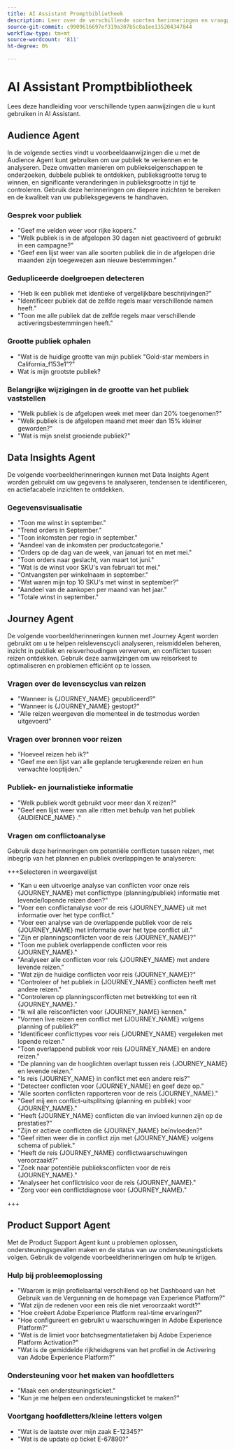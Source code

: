 ```yaml
---
title: AI Assistant Promptbibliotheek
description: Leer over de verschillende soorten herinneringen en vraagpatronen die u kunt gebruiken wanneer het vragen van AI Medewerker.
source-git-commit: c9909616697ef319a307b5c8a1ee135204347844
workflow-type: tm+mt
source-wordcount: '811'
ht-degree: 0%

---
```


# AI Assistant Promptbibliotheek

Lees deze handleiding voor verschillende typen aanwijzingen die u kunt gebruiken in AI Assistant.

## Audience Agent

In de volgende secties vindt u voorbeeldaanwijzingen die u met de Audience Agent kunt gebruiken om uw publiek te verkennen en te analyseren. Deze omvatten manieren om publiekseigenschappen te onderzoeken, dubbele publiek te ontdekken, publieksgrootte terug te winnen, en significante veranderingen in publieksgrootte in tijd te controleren. Gebruik deze herinneringen om diepere inzichten te bereiken en de kwaliteit van uw publieksgegevens te handhaven.

### Gesprek voor publiek

- &quot;Geef me velden weer voor rijke kopers.&quot;
- &quot;Welk publiek is in de afgelopen 30 dagen niet geactiveerd of gebruikt in een campagne?&quot;
- &quot;Geef een lijst weer van alle soorten publiek die in de afgelopen drie maanden zijn toegewezen aan nieuwe bestemmingen.&quot;

### Gedupliceerde doelgroepen detecteren

- &quot;Heb ik een publiek met identieke of vergelijkbare beschrijvingen?&quot;
- &quot;Identificeer publiek dat de zelfde regels maar verschillende namen heeft.&quot;
- &quot;Toon me alle publiek dat de zelfde regels maar verschillende activeringsbestemmingen heeft.&quot;

### Grootte publiek ophalen

- &quot;Wat is de huidige grootte van mijn publiek &quot;Gold-star members in California_f153e1&quot;?&quot;
- Wat is mijn grootste publiek?

### Belangrijke wijzigingen in de grootte van het publiek vaststellen

- &quot;Welk publiek is de afgelopen week met meer dan 20% toegenomen?&quot;
- &quot;Welk publiek is de afgelopen maand met meer dan 15% kleiner geworden?&quot;
- &quot;Wat is mijn snelst groeiende publiek?&quot;

## Data Insights Agent

De volgende voorbeeldherinneringen kunnen met Data Insights Agent worden gebruikt om uw gegevens te analyseren, tendensen te identificeren, en actiefacabele inzichten te ontdekken.

### Gegevensvisualisatie

- &quot;Toon me winst in september.&quot;
- &quot;Trend orders in September.&quot;
- &quot;Toon inkomsten per regio in september.&quot;
- &quot;Aandeel van de inkomsten per productcategorie.&quot;
- &quot;Orders op de dag van de week, van januari tot en met mei.&quot;
- &quot;Toon orders naar geslacht, van maart tot juni.&quot;
- &quot;Wat is de winst voor SKU&#39;s van februari tot mei.&quot;
- &quot;Ontvangsten per winkelnaam in september.&quot;
- &quot;Wat waren mijn top 10 SKU&#39;s met winst in september?&quot;
- &quot;Aandeel van de aankopen per maand van het jaar.&quot;
- &quot;Totale winst in september.&quot;

## Journey Agent

De volgende voorbeeldherinneringen kunnen met Journey Agent worden gebruikt om u te helpen reislevenscycli analyseren, reismiddelen beheren, inzicht in publiek en reisverhoudingen verwerven, en conflicten tussen reizen ontdekken. Gebruik deze aanwijzingen om uw reisorkest te optimaliseren en problemen efficiënt op te lossen.

### Vragen over de levenscyclus van reizen

- &quot;Wanneer is {JOURNEY_NAME} gepubliceerd?&quot;
- &quot;Wanneer is {JOURNEY_NAME} gestopt?&quot;
- &quot;Alle reizen weergeven die momenteel in de testmodus worden uitgevoerd&quot;

### Vragen over bronnen voor reizen

- &quot;Hoeveel reizen heb ik?&quot;
- &quot;Geef me een lijst van alle geplande terugkerende reizen en hun verwachte looptijden.&quot;

### Publiek- en journalistieke informatie

- &quot;Welk publiek wordt gebruikt voor meer dan X reizen?&quot;
- &quot;Geef een lijst weer van alle ritten met behulp van het publiek {AUDIENCE_NAME} .&quot;

### Vragen om conflictoanalyse

Gebruik deze herinneringen om potentiële conflicten tussen reizen, met inbegrip van het plannen en publiek overlappingen te analyseren:

+++Selecteren in weergavelijst

- &quot;Kan u een uitvoerige analyse van conflicten voor onze reis {JOURNEY_NAME} met conflicttype (planning/publiek) informatie met levende/lopende reizen doen?&quot;
- &quot;Voer een conflictanalyse voor de reis {JOURNEY_NAME} uit met informatie over het type conflict.&quot;
- &quot;Voer een analyse van de overlappende publiek voor de reis {JOURNEY_NAME} met informatie over het type conflict uit.&quot;
- &quot;Zijn er planningsconflicten voor de reis {JOURNEY_NAME}?&quot;
- &quot;Toon me publiek overlappende conflicten voor reis {JOURNEY_NAME}.&quot;
- &quot;Analyseer alle conflicten voor reis {JOURNEY_NAME} met andere levende reizen.&quot;
- &quot;Wat zijn de huidige conflicten voor reis {JOURNEY_NAME}?&quot;
- &quot;Controleer of het publiek in {JOURNEY_NAME} conflicten heeft met andere reizen.&quot;
- &quot;Controleren op planningsconflicten met betrekking tot een rit {JOURNEY_NAME}.&quot;
- &quot;Ik wil alle reisconflicten voor {JOURNEY_NAME} kennen.&quot;
- &quot;Vormen live reizen een conflict met {JOURNEY_NAME} volgens planning of publiek?&quot;
- &quot;Identificeer conflicttypes voor reis {JOURNEY_NAME} vergeleken met lopende reizen.&quot;
- &quot;Toon overlappend publiek voor reis {JOURNEY_NAME} en andere reizen.&quot;
- &quot;De planning van de hooglichten overlapt tussen reis {JOURNEY_NAME} en levende reizen.&quot;
- &quot;Is reis {JOURNEY_NAME} in conflict met een andere reis?&quot;
- &quot;Detecteer conflicten voor {JOURNEY_NAME} en geef deze op.&quot;
- &quot;Alle soorten conflicten rapporteren voor de reis {JOURNEY_NAME}.&quot;
- &quot;Geef mij een conflict-uitsplitsing (planning en publiek) voor {JOURNEY_NAME}.&quot;
- &quot;Heeft {JOURNEY_NAME} conflicten die van invloed kunnen zijn op de prestaties?&quot;
- &quot;Zijn er actieve conflicten die {JOURNEY_NAME} beïnvloeden?&quot;
- &quot;Geef ritten weer die in conflict zijn met {JOURNEY_NAME} volgens schema of publiek.&quot;
- &quot;Heeft de reis {JOURNEY_NAME} conflictwaarschuwingen veroorzaakt?&quot;
- &quot;Zoek naar potentiële publieksconflicten voor de reis {JOURNEY_NAME}.&quot;
- &quot;Analyseer het conflictrisico voor de reis {JOURNEY_NAME}.&quot;
- &quot;Zorg voor een conflictdiagnose voor {JOURNEY_NAME}.&quot;

+++

## Product Support Agent

Met de Product Support Agent kunt u problemen oplossen, ondersteuningsgevallen maken en de status van uw ondersteuningstickets volgen. Gebruik de volgende voorbeeldherinneringen om hulp te krijgen.

### Hulp bij probleemoplossing

- &quot;Waarom is mijn profielaantal verschillend op het Dashboard van het Gebruik van de Vergunning en de homepage van Experience Platform?&quot;
- &quot;Wat zijn de redenen voor een reis die niet veroorzaakt wordt?&quot;
- &quot;Hoe creëert Adobe Experience Platform real-time ervaringen?&quot;
- &quot;Hoe configureert en gebruikt u waarschuwingen in Adobe Experience Platform?&quot;
- &quot;Wat is de limiet voor batchsegmentatietaken bij Adobe Experience Platform Activation?&quot;
- &quot;Wat is de gemiddelde rijkheidsgrens van het profiel in de Activering van Adobe Experience Platform?&quot;

### Ondersteuning voor het maken van hoofdletters

- &quot;Maak een ondersteuningsticket.&quot;
- &quot;Kun je me helpen een ondersteuningsticket te maken?&quot;

### Voortgang hoofdletters/kleine letters volgen

- &quot;Wat is de laatste over mijn zaak E-12345?&quot;
- &quot;Wat is de update op ticket E-67890?&quot;
